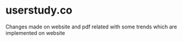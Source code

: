 # userstudy.co
Changes made on website and pdf related with some trends which are implemented on website
